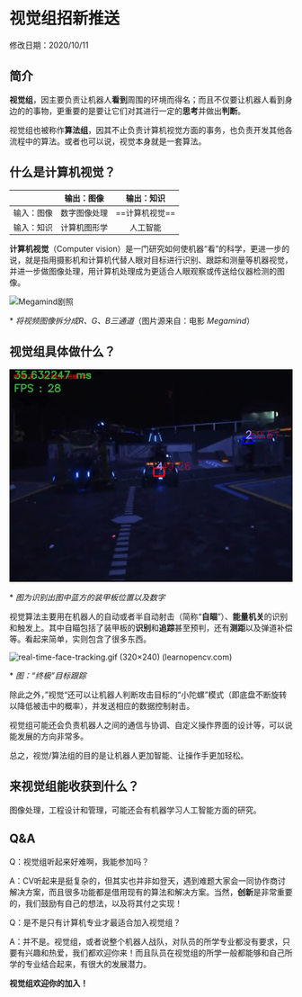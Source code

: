 # 视觉组招新推送

修改日期：2020/10/11

## 简介

**视觉组**，因主要负责让机器人**看到**周围的环境而得名；而且不仅要让机器人看到身边的的事物，更重要的是要让它们对其进行一定的**思考**并做出**判断**。

视觉组也被称作**算法组**，因其不止负责计算机视觉方面的事务，也负责开发其他各流程中的算法。或者也可以说，视觉本身就是一套算法。

## 什么是计算机视觉？

|            |  输出：图像  |   输出：知识   |
| :--------: | :----------: | :------------: |
| 输入：图像 | 数字图像处理 | ==计算机视觉== |
| 输入：知识 | 计算机图形学 |    人工智能    |

**计算机视觉**（Computer vision）是一门研究如何使机器“看”的科学，更进一步的说，就是指用摄影机和计算机代替人眼对目标进行识别、跟踪和测量等机器视觉，并进一步做图像处理，用计算机处理成为更适合人眼观察或传送给仪器检测的图像。

![Megamind剧照](https://docs.opencv.org/3.4/resultOutputWideoWrite.png)

\* *将视频图像拆分成R、G、B三通道*（图片源来自：电影 *Megamind*）



## 视觉组具体做什么？

![识别出图中蓝方的装甲板位置以及数字](images/image-20201011043320318.png)

\* *图为识别出图中蓝方的装甲板位置以及数字*

视觉算法主要用在机器人的自动或者半自动射击（简称“**自瞄**”）、**能量机关**的识别和触发上。其中自瞄包括了装甲板的**识别**和**追踪**甚至预判，还有**测距**以及弹道补偿等。看起来简单，实则包含了很多东西。

![real-time-face-tracking.gif (320×240) (learnopencv.com)](https://www.learnopencv.com/wp-content/uploads/2017/02/real-time-face-tracking.gif)

\* *图：“终极”目标跟踪*

除此之外，”视觉“还可以让机器人判断攻击目标的“小陀螺”模式（即底盘不断旋转以降低被击中的概率），并发送相应的数据控制射击。

视觉组可能还会负责机器人之间的通信与协调、自定义操作界面的设计等，可以说能发展的方向非常多。

总之，视觉/算法组的目的是让机器人更加智能、让操作手更加轻松。

## 来视觉组能收获到什么？

图像处理，工程设计和管理，可能还会有机器学习人工智能方面的研究。

## Q&A

Q：视觉组听起来好难啊，我能参加吗？

A：CV听起来是挺复杂的，但其实也并非如登天，遇到难题大家会一同协作商讨解决方案，而且很多功能都是借用现有的算法和解决方案。当然，**创新**是非常重要的，我们鼓励有自己的想法，以及将其付之实现！

Q：是不是只有计算机专业才最适合加入视觉组？

A：并不是。视觉组，或者说整个机器人战队，对队员的所学专业都没有要求，只要有兴趣和热爱，我们都欢迎你来！而且队员在视觉组的所学一般都能够和自己所学的专业结合起来，有很大的发展潜力。



**视觉组欢迎你的加入！**

